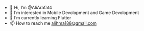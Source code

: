 - 👋 Hi, I’m @AliArafat4
- 👀 I’m interested in Mobile Devolopment and Game Devolopment 
- 🌱 I’m currently learning Flutter
- 📫 How to reach me alihma188@gmail.com

<!---
Zexion16/Zexion16 is a ✨ special ✨ repository because its `README.md` (this file) appears on your GitHub profile.
You can click the Preview link to take a look at your changes.
--->
